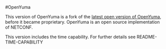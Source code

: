 #OpenYuma

This version of OpenYuma is a fork of the [latest open version of OpenYuma], before it became proprietary.
OpenYuma is an open source implementation of NETCONF.

This version includes the time capability. For further details see README-TIME-CAPABILITY

[latest open version of OpenYuma]: https://github.com/OpenClovis/OpenYuma
